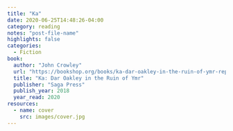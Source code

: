 ```yaml
---
title: "Ka"
date: 2020-06-25T14:48:26-04:00
category: reading
notes: "post-file-name"
highlights: false
categories:
  - Fiction
book:
  author: "John Crowley"
  url: "https://bookshop.org/books/ka-dar-oakley-in-the-ruin-of-ymr-reprint/9781481495608"
  title: "Ka: Dar Oakley in the Ruin of Ymr"
  publisher: "Saga Press"
  publish_year: 2018
  year_read: 2020
resources:
  - name: cover
    src: images/cover.jpg
---
```


